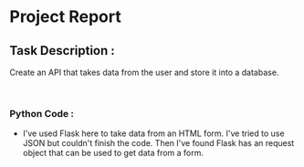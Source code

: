 # Project Report


## Task Description :
Create an API that takes data from the user and store it into a database.

<br>

### Python Code :

- I've used Flask here to take data from an HTML form. I've tried to use JSON but couldn't finish the code. Then I've found Flask has an request object that can be used to get data from a form.

